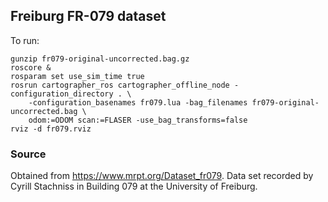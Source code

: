 ## Freiburg FR-079 dataset

To run:

```
gunzip fr079-original-uncorrected.bag.gz
roscore &
rosparam set use_sim_time true
rosrun cartographer_ros cartographer_offline_node -configuration_directory . \
    -configuration_basenames fr079.lua -bag_filenames fr079-original-uncorrected.bag \
    odom:=ODOM scan:=FLASER -use_bag_transforms=false
rviz -d fr079.rviz
```

### Source

Obtained from https://www.mrpt.org/Dataset_fr079. Data set recorded by Cyrill Stachniss in Building 079 at the University of Freiburg.
